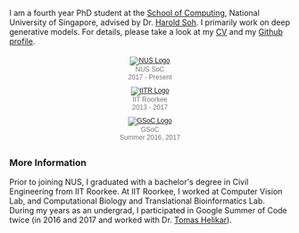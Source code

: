 I am a fourth year PhD student at the [School of Computing](https://www.comp.nus.edu.sg/), National University of Singapore, advised by Dr. [Harold Soh](https://haroldsoh.com/). I primarily work on deep generative models. For details, please take a look at my [CV](https://drive.google.com/open?id=1T9tMY1NQQTTFE2sIYXjuVDUIufE5xXB6) and my [Github profile](https://github.com/abdulfatir).

<style type="text/css">
.logotext {
  font-family:Helvetica, Arial, sans-serif;
  font-size:12px;
  font-weight:normal;
  padding:5px 10px;
  overflow:hidden;
  color:#777;
  text-align: center;
  word-break:normal;
  }
</style>

<div class="container">
  <div class="row">
    <div class="col-md-2 logotext">
      <a href="https://www.comp.nus.edu.sg/" target="_blank"><img style="width: auto; height: auto; max-height: 80px;" 
        src="{{site.base}}/images/logos/nus.jpg" alt="NUS Logo"/></a>
      <br /> NUS SoC<br/>2017 - Present
    </div>
    <div class="col-md-2 logotext">
      <a href="https://www.iitr.ac.in/" target="_blank"><img style="width: auto; height: auto; max-height: 80px;" 
        src="{{site.base}}/images/logos/iitr.jpg" alt="IITR Logo"/></a>
      <br /> IIT Roorkee<br/>2013 - 2017
    </div>
    <div class="col-md-2 logotext">
      <a href="https://summerofcode.withgoogle.com/" target="_blank"><img style="width: auto; height: auto; max-height: 80px;" 
        src="{{site.base}}/images/logos/gsoc.png" alt="GSoC Logo"/></a>
      <br /> GSoC<br/>Summer 2016, 2017
    </div>
  </div>
</div>

### More Information

Prior to joining NUS, I graduated with a bachelor's degree in Civil Engineering from IIT Roorkee. At IIT Roorkee, I worked at Computer Vision Lab, and Computational Biology and Translational Bioinformatics Lab. During my years as an undergrad, I participated in Google Summer of Code twice (in 2016 and 2017 and worked with Dr. [Tomas Helikar](http://helikarlab.org/)).
